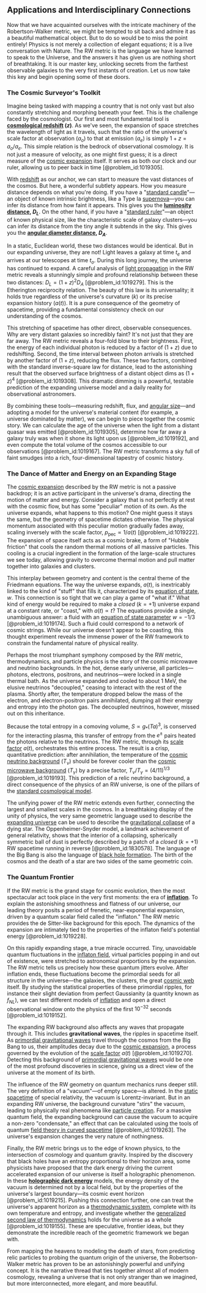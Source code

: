 ## Applications and Interdisciplinary Connections

Now that we have acquainted ourselves with the intricate machinery of the Robertson-Walker metric, we might be tempted to sit back and admire it as a beautiful mathematical object. But to do so would be to miss the point entirely! Physics is not merely a collection of elegant equations; it is a live conversation with Nature. The RW metric is the language we have learned to speak to the Universe, and the answers it has given us are nothing short of breathtaking. It is our master key, unlocking secrets from the farthest observable galaxies to the very first instants of creation. Let us now take this key and begin opening some of these doors.

### The Cosmic Surveyor's Toolkit

Imagine being tasked with mapping a country that is not only vast but also constantly stretching and morphing beneath your feet. This is the challenge faced by the cosmologist. Our first and most fundamental tool is **[cosmological redshift](@article_id:151849) ($z$)**. As we've seen, the expansion of space stretches the wavelength of light as it travels, such that the ratio of the universe's scale factor at observation ($a_o$) to that at emission ($a_e$) is simply $1+z = a_o/a_e$. This simple relation is the bedrock of observational cosmology. It is not just a measure of velocity, as one might first guess; it is a direct measure of the [cosmic expansion](@article_id:160508) itself. It serves as both our clock and our ruler, allowing us to peer back in time [@problem_id:1019305].

With [redshift](@article_id:159451) as our anchor, we can start to measure the vast distances of the cosmos. But here, a wonderful subtlety appears. How you measure distance depends on what you're doing. If you have a "[standard candle](@article_id:160787)"—an object of known intrinsic brightness, like a Type Ia [supernova](@article_id:158957)—you can infer its distance from how faint it appears. This gives you the **[luminosity distance](@article_id:158938), $D_L$**. On the other hand, if you have a "[standard ruler](@article_id:157361)"—an object of known physical size, like the characteristic scale of galaxy clusters—you can infer its distance from the tiny angle it subtends in the sky. This gives you the **[angular diameter distance](@article_id:157323), $D_A$**.

In a static, Euclidean world, these two distances would be identical. But in our expanding universe, they are not! Light leaves a galaxy at time $t_e$ and arrives at our telescopes at time $t_o$. During this long journey, the universe has continued to expand. A careful analysis of [light propagation](@article_id:275834) in the RW metric reveals a stunningly simple and profound relationship between these two distances: $D_L = (1+z)^2 D_A$ [@problem_id:1019279]. This is the Etherington reciprocity relation. The beauty of this law is its universality; it holds true regardless of the universe's curvature ($k$) or its precise expansion history ($a(t)$). It is a pure consequence of the geometry of spacetime, providing a fundamental consistency check on our understanding of the cosmos.

This stretching of spacetime has other direct, observable consequences. Why are very distant galaxies so incredibly faint? It's not just that they are far away. The RW metric reveals a four-fold blow to their brightness. First, the energy of each individual photon is reduced by a factor of $(1+z)$ due to redshifting. Second, the time interval between photon arrivals is stretched by another factor of $(1+z)$, reducing the flux. These two factors, combined with the standard inverse-square law for distance, lead to the astonishing result that the observed surface brightness of a distant object dims as $(1+z)^4$ [@problem_id:1019308]. This dramatic dimming is a powerful, testable prediction of the expanding universe model and a daily reality for observational astronomers.

By combining these tools—measuring redshift, flux, and [angular size](@article_id:195402)—and adopting a model for the universe's material content (for example, a universe dominated by matter), we can begin to piece together the cosmic story. We can calculate the age of the universe when the light from a distant quasar was emitted [@problem_id:1019305], determine how far away a galaxy truly was when it shone its light upon us [@problem_id:1019192], and even compute the total volume of the cosmos accessible to our observations [@problem_id:1019167]. The RW metric transforms a sky full of faint smudges into a rich, four-dimensional tapestry of cosmic history.

### The Dance of Matter and Energy on an Expanding Stage

The [cosmic expansion](@article_id:160508) described by the RW metric is not a passive backdrop; it is an active participant in the universe's drama, directing the motion of matter and energy. Consider a galaxy that is not perfectly at rest with the cosmic flow, but has some "peculiar" motion of its own. As the universe expands, what happens to this motion? One might guess it stays the same, but the geometry of spacetime dictates otherwise. The physical momentum associated with this peculiar motion gradually fades away, scaling inversely with the scale factor, $p_{\text{pec}} \propto 1/a(t)$ [@problem_id:1019222]. The expansion of space itself acts as a cosmic brake, a form of "Hubble friction" that cools the random thermal motions of all massive particles. This cooling is a crucial ingredient in the formation of the large-scale structures we see today, allowing gravity to overcome thermal motion and pull matter together into galaxies and clusters.

This interplay between geometry and content is the central theme of the Friedmann equations. The way the universe expands, $a(t)$, is inextricably linked to the kind of "stuff" that fills it, characterized by its [equation of state](@article_id:141181), $w$. This connection is so tight that we can play a game of "what if." What kind of energy would be required to make a *closed* ($k=+1$) universe expand at a constant rate, or "coast," with $a(t) \propto t$? The equations provide a single, unambiguous answer: a fluid with an [equation of state parameter](@article_id:158639) $w = -1/3$ [@problem_id:1019174]. Such a fluid could correspond to a network of cosmic strings. While our universe doesn't appear to be coasting, this thought experiment reveals the immense power of the RW framework to constrain the fundamental nature of physical reality.

Perhaps the most triumphant symphony composed by the RW metric, thermodynamics, and particle physics is the story of the cosmic microwave and neutrino backgrounds. In the hot, dense early universe, all particles—photons, electrons, positrons, and neutrinos—were locked in a single thermal bath. As the universe expanded and cooled to about $1 \text{ MeV}$, the elusive neutrinos "decoupled," ceasing to interact with the rest of the plasma. Shortly after, the temperature dropped below the mass of the electron, and electron-positron pairs annihilated, dumping all their energy and entropy into the photon gas. The decoupled neutrinos, however, missed out on this inheritance.

Because the total entropy in a comoving volume, $S \propto g_* (Ta)^3$, is conserved for the interacting plasma, this transfer of entropy from the $e^{\pm}$ pairs heated the photons relative to the neutrinos. The RW metric, through its [scale factor](@article_id:157179) $a(t)$, orchestrates this entire process. The result is a crisp, quantitative prediction: after annihilation, the temperature of the [cosmic neutrino background](@article_id:158999) ($T_\nu$) should be forever cooler than the [cosmic microwave background](@article_id:146020) ($T_\gamma$) by a precise factor, $T_\nu/T_\gamma = (4/11)^{1/3}$ [@problem_id:1019193]. This prediction of a relic neutrino background, a direct consequence of the physics of an RW universe, is one of the pillars of the [standard cosmological model](@article_id:159339).

The unifying power of the RW metric extends even further, connecting the largest and smallest scales in the cosmos. In a breathtaking display of the unity of physics, the very same geometric language used to describe the [expanding universe](@article_id:160948) can be used to describe the [gravitational collapse](@article_id:160781) of a dying star. The Oppenheimer-Snyder model, a landmark achievement of general relativity, shows that the interior of a collapsing, spherically symmetric ball of dust is perfectly described by a patch of a *closed* ($k=+1$) RW spacetime running in reverse [@problem_id:1830578]. The language of the Big Bang is also the language of [black hole formation](@article_id:158511). The birth of the cosmos and the death of a star are two sides of the same geometric coin.

### The Quantum Frontier

If the RW metric is the grand stage for cosmic evolution, then the most spectacular act took place in the very first moments: the era of **[inflation](@article_id:160710)**. To explain the astonishing smoothness and flatness of our universe, our leading theory posits a period of frenetic, near-exponential expansion, driven by a quantum scalar field called the "inflaton." The RW metric provides the de Sitter-like background for this epoch. The dynamics of the expansion are intimately tied to the properties of the inflaton field's potential energy [@problem_id:1019228].

On this rapidly expanding stage, a true miracle occurred. Tiny, unavoidable quantum fluctuations in the [inflaton field](@article_id:157026), virtual particles popping in and out of existence, were stretched to astronomical proportions by the expansion. The RW metric tells us precisely how these quantum jitters evolve. After inflation ends, these fluctuations become the primordial seeds for all structure in the universe—the galaxies, the clusters, the great [cosmic web](@article_id:161548) itself. By studying the statistical properties of these primordial ripples, for instance their slight deviation from perfect Gaussianity (a quantity known as $f_{NL}$), we can test different models of [inflation](@article_id:160710) and open a direct observational window onto the physics of the first $10^{-32}$ seconds [@problem_id:1019152].

The expanding RW background also affects any waves that propagate through it. This includes **gravitational waves**, the ripples in spacetime itself. As [primordial gravitational waves](@article_id:160586) travel through the cosmos from the Big Bang to us, their amplitudes decay due to the [cosmic expansion](@article_id:160508), a process governed by the evolution of the [scale factor](@article_id:157179) $a(t)$ [@problem_id:1019270]. Detecting this background of [primordial gravitational waves](@article_id:160586) would be one of the most profound discoveries in science, giving us a direct view of the universe at the moment of its birth.

The influence of the RW geometry on quantum mechanics runs deeper still. The very definition of a "vacuum"—of empty space—is altered. In the [static spacetime](@article_id:184226) of special relativity, the vacuum is Lorentz-invariant. But in an expanding RW universe, the background curvature "stirs" the vacuum, leading to physically real phenomena like [particle creation](@article_id:158261). For a massive quantum field, the expanding background can cause the vacuum to acquire a non-zero "condensate," an effect that can be calculated using the tools of quantum [field theory in curved spacetime](@article_id:154362) [@problem_id:1019263]. The universe's expansion changes the very nature of nothingness.

Finally, the RW metric brings us to the edge of known physics, to the intersection of cosmology and quantum gravity. Inspired by the discovery that black holes have an entropy proportional to their horizon area, some physicists have proposed that the dark energy driving the current accelerated expansion of our universe is itself a holographic phenomenon. In these **[holographic dark energy](@article_id:204002)** models, the energy density of the vacuum is determined not by a local field, but by the properties of the universe's largest boundary—its cosmic event horizon [@problem_id:1019215]. Pushing this connection further, one can treat the universe's apparent horizon as a [thermodynamic system](@article_id:143222), complete with its own temperature and entropy, and investigate whether the [generalized second law of thermodynamics](@article_id:158027) holds for the universe as a whole [@problem_id:1019155]. These are speculative, frontier ideas, but they demonstrate the incredible reach of the geometric framework we began with.

From mapping the heavens to modeling the death of stars, from predicting relic particles to probing the quantum origin of the universe, the Robertson-Walker metric has proven to be an astonishingly powerful and unifying concept. It is the narrative thread that ties together almost all of modern cosmology, revealing a universe that is not only stranger than we imagined, but more interconnected, more elegant, and more beautiful.